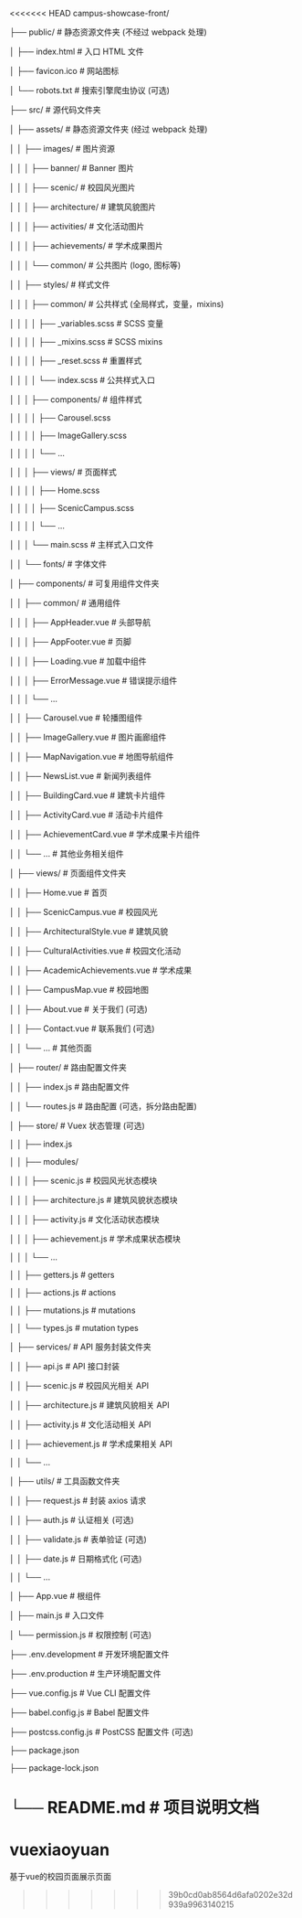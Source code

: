 <<<<<<< HEAD
campus-showcase-front/

├── public/            # 静态资源文件夹 (不经过 webpack 处理)

│  ├── index.html         # 入口 HTML 文件

│  ├── favicon.ico        # 网站图标

│  └── robots.txt        # 搜索引擎爬虫协议 (可选)

├── src/              # 源代码文件夹

│  ├── assets/          # 静态资源文件夹 (经过 webpack 处理)

│  │  ├── images/        # 图片资源

│  │  │  ├── banner/      # Banner 图片

│  │  │  ├── scenic/      # 校园风光图片

│  │  │  ├── architecture/   # 建筑风貌图片

│  │  │  ├── activities/    # 文化活动图片

│  │  │  ├── achievements/   # 学术成果图片

│  │  │  └── common/      # 公共图片 (logo, 图标等)

│  │  ├── styles/        # 样式文件

│  │  │  ├── common/      # 公共样式 (全局样式，变量，mixins)

│  │  │  │  ├── _variables.scss # SCSS 变量

│  │  │  │  ├── _mixins.scss   # SCSS mixins

│  │  │  │  ├── _reset.scss   # 重置样式

│  │  │  │  └── index.scss    # 公共样式入口

│  │  │  ├── components/    # 组件样式

│  │  │  │  ├── Carousel.scss

│  │  │  │  ├── ImageGallery.scss

│  │  │  │  └── ...

│  │  │  ├── views/       # 页面样式

│  │  │  │  ├── Home.scss

│  │  │  │  ├── ScenicCampus.scss

│  │  │  │  └── ...

│  │  │  └── main.scss     # 主样式入口文件

│  │  └── fonts/        # 字体文件

│  ├── components/        # 可复用组件文件夹

│  │  ├── common/        # 通用组件

│  │  │  ├── AppHeader.vue   # 头部导航

│  │  │  ├── AppFooter.vue   # 页脚

│  │  │  ├── Loading.vue    # 加载中组件

│  │  │  ├── ErrorMessage.vue  # 错误提示组件

│  │  │  └── ...

│  │  ├── Carousel.vue      # 轮播图组件

│  │  ├── ImageGallery.vue    # 图片画廊组件

│  │  ├── MapNavigation.vue   # 地图导航组件

│  │  ├── NewsList.vue      # 新闻列表组件

│  │  ├── BuildingCard.vue    # 建筑卡片组件

│  │  ├── ActivityCard.vue    # 活动卡片组件

│  │  ├── AchievementCard.vue  # 学术成果卡片组件

│  │  └── ...          # 其他业务相关组件

│  ├── views/          # 页面组件文件夹

│  │  ├── Home.vue        # 首页

│  │  ├── ScenicCampus.vue    # 校园风光

│  │  ├── ArchitecturalStyle.vue  # 建筑风貌

│  │  ├── CulturalActivities.vue  # 校园文化活动

│  │  ├── AcademicAchievements.vue # 学术成果

│  │  ├── CampusMap.vue      # 校园地图

│  │  ├── About.vue        # 关于我们 (可选)

│  │  ├── Contact.vue       # 联系我们 (可选)

│  │  └── ...          # 其他页面

│  ├── router/          # 路由配置文件夹

│  │  ├── index.js       # 路由配置文件

│  │  └── routes.js       # 路由配置 (可选，拆分路由配置)

│  ├── store/           # Vuex 状态管理 (可选)

│  │  ├── index.js

│  │  ├── modules/

│  │  │  ├── scenic.js     # 校园风光状态模块

│  │  │  ├── architecture.js  # 建筑风貌状态模块

│  │  │  ├── activity.js    # 文化活动状态模块

│  │  │  ├── achievement.js   # 学术成果状态模块

│  │  │  └── ...

│  │  ├── getters.js       # getters

│  │  ├── actions.js       # actions

│  │  ├── mutations.js      # mutations

│  │  └── types.js        # mutation types

│  ├── services/         # API 服务封装文件夹

│  │  ├── api.js        # API 接口封装

│  │  ├── scenic.js       # 校园风光相关 API

│  │  ├── architecture.js    # 建筑风貌相关 API

│  │  ├── activity.js      # 文化活动相关 API

│  │  ├── achievement.js     # 学术成果相关 API

│  │  └── ...

│  ├── utils/          # 工具函数文件夹

│  │  ├── request.js      # 封装 axios 请求

│  │  ├── auth.js        # 认证相关 (可选)

│  │  ├── validate.js      # 表单验证 (可选)

│  │  ├── date.js        # 日期格式化 (可选)

│  │  └── ...

│  ├── App.vue         # 根组件

│  ├── main.js         # 入口文件

│  └── permission.js       # 权限控制 (可选)

├── .env.development       # 开发环境配置文件

├── .env.production        # 生产环境配置文件

├── vue.config.js         # Vue CLI 配置文件

├── babel.config.js        # Babel 配置文件

├── postcss.config.js       # PostCSS 配置文件 (可选)

├── package.json

├── package-lock.json

└── README.md           # 项目说明文档
=======
# vuexiaoyuan
基于vue的校园页面展示页面
>>>>>>> 39b0cd0ab8564d6afa0202e32d939a9963140215
